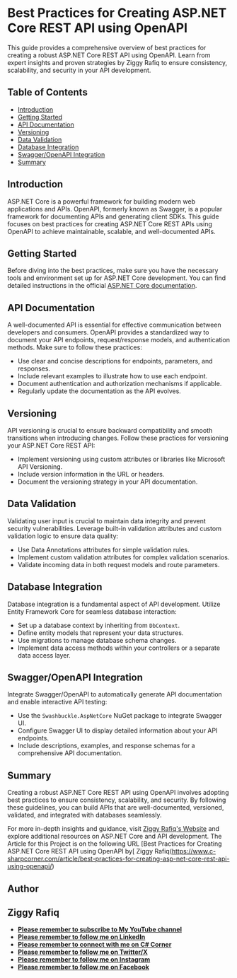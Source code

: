 # Best Practices for Creating ASP.NET Core REST API using OpenAPI

This guide provides a comprehensive overview of best practices for creating a robust ASP.NET Core REST API using OpenAPI. Learn from expert insights and proven strategies by Ziggy Rafiq to ensure consistency, scalability, and security in your API development.

## Table of Contents

- [Introduction](#introduction)
- [Getting Started](#getting-started)
- [API Documentation](#api-documentation)
- [Versioning](#versioning)
- [Data Validation](#data-validation)
- [Database Integration](#database-integration)
- [Swagger/OpenAPI Integration](#swaggeropenapi-integration)
- [Summary](#summary)

## Introduction

ASP.NET Core is a powerful framework for building modern web applications and APIs. OpenAPI, formerly known as Swagger, is a popular framework for documenting APIs and generating client SDKs. This guide focuses on best practices for creating ASP.NET Core REST APIs using OpenAPI to achieve maintainable, scalable, and well-documented APIs.

## Getting Started

Before diving into the best practices, make sure you have the necessary tools and environment set up for ASP.NET Core development. You can find detailed instructions in the official [ASP.NET Core documentation](https://docs.microsoft.com/en-us/aspnet/core/introduction-to-aspnet-core).

## API Documentation

A well-documented API is essential for effective communication between developers and consumers. OpenAPI provides a standardized way to document your API endpoints, request/response models, and authentication methods. Make sure to follow these practices:

- Use clear and concise descriptions for endpoints, parameters, and responses.
- Include relevant examples to illustrate how to use each endpoint.
- Document authentication and authorization mechanisms if applicable.
- Regularly update the documentation as the API evolves.

## Versioning

API versioning is crucial to ensure backward compatibility and smooth transitions when introducing changes. Follow these practices for versioning your ASP.NET Core REST API:

- Implement versioning using custom attributes or libraries like Microsoft API Versioning.
- Include version information in the URL or headers.
- Document the versioning strategy in your API documentation.

## Data Validation

Validating user input is crucial to maintain data integrity and prevent security vulnerabilities. Leverage built-in validation attributes and custom validation logic to ensure data quality:

- Use Data Annotations attributes for simple validation rules.
- Implement custom validation attributes for complex validation scenarios.
- Validate incoming data in both request models and route parameters.

## Database Integration

Database integration is a fundamental aspect of API development. Utilize Entity Framework Core for seamless database interaction:

- Set up a database context by inheriting from `DbContext`.
- Define entity models that represent your data structures.
- Use migrations to manage database schema changes.
- Implement data access methods within your controllers or a separate data access layer.

## Swagger/OpenAPI Integration

Integrate Swagger/OpenAPI to automatically generate API documentation and enable interactive API testing:

- Use the `Swashbuckle.AspNetCore` NuGet package to integrate Swagger UI.
- Configure Swagger UI to display detailed information about your API endpoints.
- Include descriptions, examples, and response schemas for a comprehensive API documentation.

## Summary

Creating a robust ASP.NET Core REST API using OpenAPI involves adopting best practices to ensure consistency, scalability, and security. By following these guidelines, you can build APIs that are well-documented, versioned, validated, and integrated with databases seamlessly.

For more in-depth insights and guidance, visit [Ziggy Rafiq's Website](https://ziggyrafiq.com)  and explore additional resources on ASP.NET Core and API development. The Article for this Project is on the following URL [Best Practices for Creating ASP.NET Core REST API using OpenAPI by[ Ziggy Rafiq(https://www.c-sharpcorner.com/article/best-practices-for-creating-asp-net-core-rest-api-using-openapi/)

## Author
## Ziggy Rafiq
* [**Please remember to subscribe to My YouTube channel**](https://www.youtube.com/)
* [**Please remember to follow me on LinkedIn**](https://www.linkedin.com/in/ziggyrafiq/)
* [**Please remember to connect with me on C# Corner**](https://www.c-sharpcorner.com/members/ziggy-rafiq)
* [**Please remember to follow  me on Twitter/X**](https://twitter.com/ziggyrafiq)
* [**Please remember to follow  me on Instagram**](https://www.instagram.com/ziggyrafiq/)
* [**Please remember to follow  me on Facebook**](https://www.facebook.com/ziggyrafiq)


